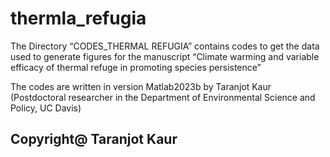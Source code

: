 # thermla_refugia

The Directory “CODES_THERMAL REFUGIA” contains codes to get the data used to generate figures for the manuscript “Climate warming and variable efficacy of thermal refuge in promoting species persistence”

The codes are written in  version Matlab2023b by Taranjot Kaur (Postdoctoral researcher in the Department of Environmental Science and Policy, UC Davis)

## Copyright@ Taranjot Kaur
